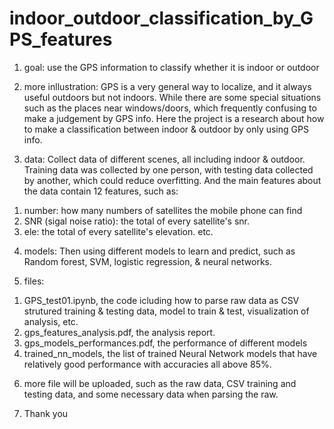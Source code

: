 # indoor_outdoor_classification_by_GPS_features
1. goal: 
use the GPS information to classify whether it is indoor or outdoor

2. more inllustration: 
GPS is a very general way to localize, and it always useful outdoors but not indoors.
While there are some special situations such as the places near windows/doors, which frequently confusing to make a judgement by GPS info.
Here the project is a research about how to make a classification between indoor & outdoor by only using GPS info.

3. data: 
Collect data of different scenes, all including indoor & outdoor.
Training data was collected by one person, with testing data collected by another, which could reduce overfitting.
And the main features about the data contain 12 features, such as:
1) number: how many numbers of satellites the mobile phone can find
2) SNR (sigal noise ratio): the total of every satellite's snr.
3) ele: the total of every satellite's  elevation.
etc. 

4. models:
Then using different models to learn and predict, such as Random forest, SVM, logistic regression, & neural networks.

5. files: 
1) GPS_test01.ipynb, the code icluding how to parse raw data as CSV strutured training & testing data, model to train & test, visualization of analysis, etc.
2) gps_features_analysis.pdf, the analysis report.
3) gps_models_performances.pdf, the performance of different models
4) trained_nn_models, the list of trained Neural Network models that have relatively good performance with accuracies all above 85%.

6. more file will be uploaded, such as the raw data, CSV training and testing data, and some necessary data when parsing the raw.

7. Thank you
